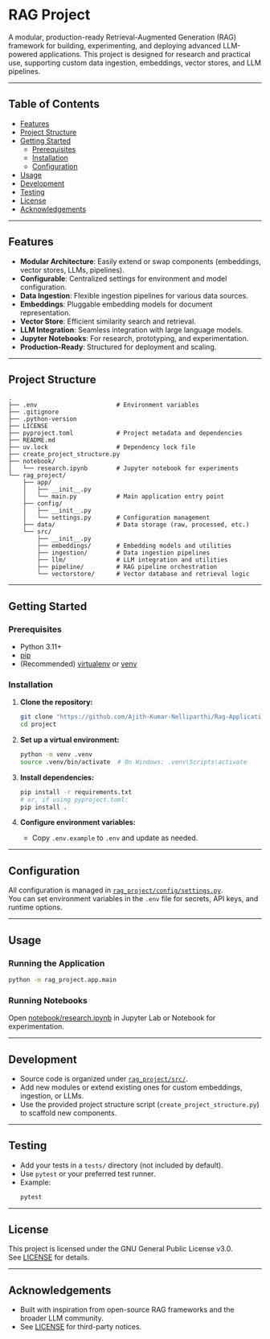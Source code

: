 # RAG Project

A modular, production-ready Retrieval-Augmented Generation (RAG) framework for building, experimenting, and deploying advanced LLM-powered applications. This project is designed for research and practical use, supporting custom data ingestion, embeddings, vector stores, and LLM pipelines.

---

## Table of Contents

- [Features](#features)
- [Project Structure](#project-structure)
- [Getting Started](#getting-started)
  - [Prerequisites](#prerequisites)
  - [Installation](#installation)
  - [Configuration](#configuration)
- [Usage](#usage)
- [Development](#development)
- [Testing](#testing)
- [License](#license)
- [Acknowledgements](#acknowledgements)

---

## Features

- **Modular Architecture**: Easily extend or swap components (embeddings, vector stores, LLMs, pipelines).
- **Configurable**: Centralized settings for environment and model configuration.
- **Data Ingestion**: Flexible ingestion pipelines for various data sources.
- **Embeddings**: Pluggable embedding models for document representation.
- **Vector Store**: Efficient similarity search and retrieval.
- **LLM Integration**: Seamless integration with large language models.
- **Jupyter Notebooks**: For research, prototyping, and experimentation.
- **Production-Ready**: Structured for deployment and scaling.

---

## Project Structure

```
.
├── .env                      # Environment variables
├── .gitignore
├── .python-version
├── LICENSE
├── pyproject.toml            # Project metadata and dependencies
├── README.md
├── uv.lock                   # Dependency lock file
├── create_project_structure.py
├── notebook/
│   └── research.ipynb        # Jupyter notebook for experiments
└── rag_project/
    ├── app/
    │   ├── __init__.py
    │   └── main.py           # Main application entry point
    ├── config/
    │   ├── __init__.py
    │   └── settings.py       # Configuration management
    ├── data/                 # Data storage (raw, processed, etc.)
    └── src/
        ├── __init__.py
        ├── embeddings/       # Embedding models and utilities
        ├── ingestion/        # Data ingestion pipelines
        ├── llm/              # LLM integration and utilities
        ├── pipeline/         # RAG pipeline orchestration
        └── vectorstore/      # Vector database and retrieval logic
```

---

## Getting Started

### Prerequisites

- Python 3.11+
- [pip](https://pip.pypa.io/en/stable/)
- (Recommended) [virtualenv](https://virtualenv.pypa.io/en/latest/) or [venv](https://docs.python.org/3/library/venv.html)

### Installation

1. **Clone the repository:**
   ```sh
   git clone "https://github.com/Ajith-Kumar-Nelliparthi/Rag-Application-using-OpenAI-Langchain-FAISS.git"
   cd project
   ```

2. **Set up a virtual environment:**
   ```sh
   python -m venv .venv
   source .venv/bin/activate  # On Windows: .venv\Scripts\activate
   ```

3. **Install dependencies:**
   ```sh
   pip install -r requirements.txt
   # or, if using pyproject.toml:
   pip install .
   ```

4. **Configure environment variables:**
   - Copy `.env.example` to `.env` and update as needed.

---

## Configuration

All configuration is managed in [`rag_project/config/settings.py`](rag_project/config/settings.py).  
You can set environment variables in the `.env` file for secrets, API keys, and runtime options.

---

## Usage

### Running the Application

```sh
python -m rag_project.app.main
```

### Running Notebooks

Open [notebook/research.ipynb](notebook/research.ipynb) in Jupyter Lab or Notebook for experimentation.

---

## Development

- Source code is organized under [`rag_project/src/`](rag_project/src/).
- Add new modules or extend existing ones for custom embeddings, ingestion, or LLMs.
- Use the provided project structure script (`create_project_structure.py`) to scaffold new components.

---

## Testing

- Add your tests in a `tests/` directory (not included by default).
- Use `pytest` or your preferred test runner.
- Example:
  ```sh
  pytest
  ```

---

## License

This project is licensed under the GNU General Public License v3.0.  
See [LICENSE](LICENSE) for details.

---

## Acknowledgements

- Built with inspiration from open-source RAG frameworks and the broader LLM community.
- See [LICENSE](LICENSE) for third-party notices.
